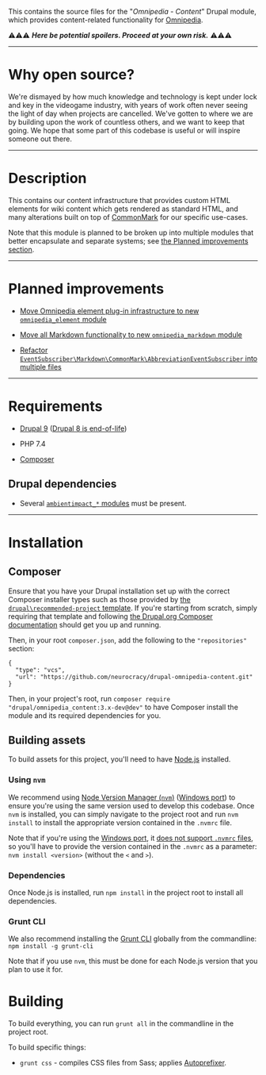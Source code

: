 This contains the source files for the "*Omnipedia - Content*" Drupal module,
which provides content-related functionality for
[Omnipedia](https://omnipedia.app/).

⚠️⚠️⚠️ ***Here be potential spoilers. Proceed at your own risk.*** ⚠️⚠️⚠️

----

# Why open source?

We're dismayed by how much knowledge and technology is kept under lock and key
in the videogame industry, with years of work often never seeing the light of
day when projects are cancelled. We've gotten to where we are by building upon
the work of countless others, and we want to keep that going. We hope that some
part of this codebase is useful or will inspire someone out there.

----

# Description

This contains our content infrastructure that provides custom HTML elements for
wiki content which gets rendered as standard HTML, and many alterations built on
top of [CommonMark](https://commonmark.thephpleague.com/) for our specific
use-cases.

Note that this module is planned to be broken up into multiple modules that
better encapsulate and separate systems; see [the Planned improvements
section](#planned-improvements).

----

# Planned improvements

* [Move Omnipedia element plug-in infrastructure to new `omnipedia_element` module](https://github.com/neurocracy/drupal-omnipedia-content/issues/3)

* [Move all Markdown functionality to new `omnipedia_markdown` module](https://github.com/neurocracy/drupal-omnipedia-content/issues/4)

* [Refactor `EventSubscriber\Markdown\CommonMark\AbbreviationEventSubscriber` into multiple files](https://github.com/neurocracy/drupal-omnipedia-content/issues/7)

----

# Requirements

* [Drupal 9](https://www.drupal.org/download) ([Drupal 8 is end-of-life](https://www.drupal.org/psa-2021-11-30))

* PHP 7.4

* [Composer](https://getcomposer.org/)

## Drupal dependencies

* Several [```ambientimpact_*``` modules](https://github.com/Ambient-Impact/drupal-modules) must be present.

----

# Installation

## Composer

Ensure that you have your Drupal installation set up with the correct Composer
installer types such as those provided by [the ```drupal\recommended-project```
template](https://www.drupal.org/docs/develop/using-composer/starting-a-site-using-drupal-composer-project-templates#s-drupalrecommended-project).
If you're starting from scratch, simply requiring that template and following
[the Drupal.org Composer
documentation](https://www.drupal.org/docs/develop/using-composer/starting-a-site-using-drupal-composer-project-templates)
should get you up and running.

Then, in your root ```composer.json```, add the following to the
```"repositories"``` section:

```
{
  "type": "vcs",
  "url": "https://github.com/neurocracy/drupal-omnipedia-content.git"
}
```

Then, in your project's root, run ```composer require
"drupal/omnipedia_content:3.x-dev@dev"``` to have Composer install the module
and its required dependencies for you.

## Building assets

To build assets for this project, you'll need to have
[Node.js](https://nodejs.org/) installed.

### Using ```nvm```

We recommend using [Node Version Manager
(```nvm```)](https://github.com/nvm-sh/nvm) ([Windows
port](https://github.com/coreybutler/nvm-windows)) to ensure you're using the
same version used to develop this codebase. Once ```nvm``` is installed, you can
simply navigate to the project root and run ```nvm install``` to install the
appropriate version contained in the ```.nvmrc``` file.

Note that if you're using the [Windows
port](https://github.com/coreybutler/nvm-windows), it [does not support
```.nvmrc```
files](https://github.com/coreybutler/nvm-windows/wiki/Common-Issues#why-isnt-nvmrc-supported-why-arent-some-nvm-for-macoslinux-features-supported),
so you'll have to provide the version contained in the ```.nvmrc``` as a
parameter: ```nvm install <version>``` (without the ```<``` and ```>```).

### Dependencies

Once Node.js is installed, run ```npm install``` in the project root to install
all dependencies.

### Grunt CLI

We also recommend installing the [Grunt
CLI](https://gruntjs.com/getting-started) globally from the commandline:
```npm install -g grunt-cli```

Note that if you use ```nvm```, this must be done for each Node.js version that
you plan to use it for.

# Building

To build everything, you can run ```grunt all``` in the commandline in the
project root.

To build specific things:

* ```grunt css``` - compiles CSS files from Sass; applies [Autoprefixer](https://github.com/postcss/autoprefixer).
